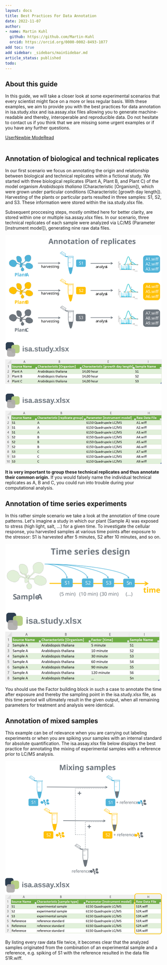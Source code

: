 ```yaml
---
layout: docs
title: Best Practices For Data Annotation
date: 2022-11-07
author:
- name: Martin Kuhl
  github: https://github.com/Martin-Kuhl
  orcid: https://orcid.org/0000-0002-8493-1077
add toc: true
add sidebar: _sidebars/mainSidebar.md
article_status: published
todo:
---
```


## About this guide

In this guide, we will take a closer look at some experimental scenarios that every scientist might face on a more or less regular basis. With these examples, we aim to provide you with the best practices for  data annotation in isa.study.xlsx and isa.assay.xlsx files allowing you to generate machine-readable and thereby, interoperable and reproducible data. Do not hesitate to contact us if you think that we are missing some urgent examples or if you have any further questions.

<a href="./index.html">
    <span class="badge-category">User</span><span class="badge-selected" id="badge-newbie">Newbie</span>
    <span class="badge-category">Mode</span><span class="badge-selected" id="badge-read">Read</span>
</a>
<br>
<br>

## Annotation of biological and technical replicates

In our first scenario we focus on annotating the origin and relationship between biological and technical replicates within a fictional study. We started with three biological replicates (Plant A, Plant B, and Plant C) of the model organism *Arabidsopis thaliana* (Characteristic [Organism]), which were grown under particular conditions (Characteristic [growth day length]). Harvesting of the plants or particular parts resulted in three samples: S1, S2, and S3. These information were stored within the isa.study.xlsx file.

Subsequent proccesing steps, mostly omitted here for better clarity, are stored within one or multiple isa.assay.xlsx files. In our scenario, three technical replicates of each sample were analyzed via LC/MS (Parameter [instrument model]), generating nine raw data files. 

![replicates](./../img/ISA_AnnotationPattern_Replicates.svg)

**It is very important to group these technical replicates and thus annotate their common origin.** If you would falsely name the individual technical replicates as A, B and C, you could run into trouble during your computational analysis.

## Annotation of time series experiments
In this rather simple scenario we take a look at the annotation of time coure patterns. Let's imagine a study in which our plant (Sample A) was exposed to stress (high light, salt, ...) for a given time. To investigate the cellular response, you harvested samples at various time points after exposure to the stressor: S1 is harvested after 5 minutes, S2 after 10 minutes, and so on. 

![TimeSeries](./../img/ISA_AnnotationPattern_TimeSeries.svg)

You should use the Factor building block in such a case to annotate the time after exposure and thereby the sampling point in the isa.study.xlsx file, as this time period will ultimately result in the given output, when all remaining parameters for treatment and analysis were identical.

## Annotation of mixed samples
This example can be of relevance when you are carrying out labeling experiments or when you are spiking your samples with an internal standard for absolute quantification. The isa.assay.xlsx file below displays the best practice for annotating the mixing of experimental samples with a reference prior to LC/MS analysis.  

![Spiking](./../img/ISA_AnnotationPattern_MixingSamples.svg)

By listing every raw data file twice, it becomes clear that the analyzed samples originated from the combination of an experimental sample and a reference, e.g. spiking of S1 with the reference resulted in the data file S1R.wiff.  

